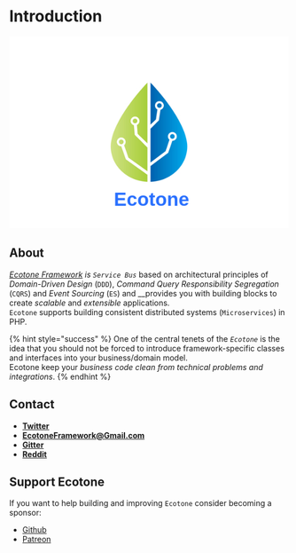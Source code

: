 # Introduction

![](.gitbook/assets/rsz_2vectorstock_21277268.png)

## About

[_Ecotone Framework_](https://github.com/ecotoneframework/ecotone) _is `Service Bus`_ based on architectural principles of _Domain-Driven Design_ \(`DDD`\), _Command Query Responsibility Segregation_ \(`CQRS`\) and _Event Sourcing_ \(`ES`\) and __provides you with building blocks to create _scalable_ and _extensible_ applications.   
`Ecotone` supports building consistent distributed systems \(`Microservices`\) in PHP. 

{% hint style="success" %}
One of the central tenets of the _`Ecotone`_ is the idea that you should not be forced to introduce framework-specific classes and interfaces into your business/domain model.   
Ecotone keep your _business code clean from technical problems and integrations_. 
{% endhint %}

## Contact

* [**Twitter**](https://twitter.com/EcotonePHP)
* **EcotoneFramework@Gmail.com**
* [**Gitter**](https://gitter.im/EcotonePHP/community)
* [**Reddit**](https://www.reddit.com/r/ecotone)

## Support Ecotone

If you want to help building and improving `Ecotone` consider becoming a sponsor:

* [Github](https://github.com/sponsors/dgafka)
* [Patreon](https://www.patreon.com/dgafka)


